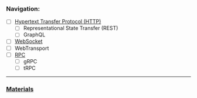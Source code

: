 ### Navigation:
- [ ] [Hypertext Transfer Protocol (HTTP)](./http/index.md)
  - [ ] Representational State Transfer (REST)
  - [ ] GraphQL
- [ ] [WebSocket](./websocket/index.md)
- [ ] WebTransport
- [ ] [RPC](./RPC/index.md)
  - [ ] gRPC
  - [ ] tRPC
___

### [Materials](./materials.md)
